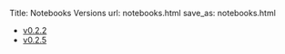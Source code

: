 Title: Notebooks Versions
url: notebooks.html
save_as: notebooks.html

  - [v0.2.2](|filename|/pages/notebook_versions/v0.2.2.md)
  - [v0.2.5](|filename|/pages/notebook_versions/v0.2.5.md)
